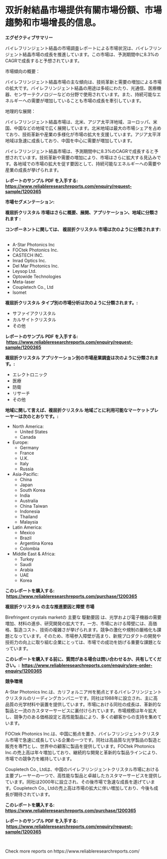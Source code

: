 <p><h1>双折射結晶市場提供有關市場份額、市場趨勢和市場增長的信息。</h1></p><p><strong>エグゼクティブサマリー</strong></p>
<p><p>バイレフリンジェント結晶の市場調査レポートによる市場状況は、バイレフリンジェント結晶市場の成長を推進しています。この市場は、予測期間中に8.3%のCAGRで成長すると予想されています。</p><p>市場傾向の概要：</p><p>バイレフリンジェント結晶市場の主な傾向は、技術革新と需要の増加による市場の拡大です。バイレフリンジェント結晶の用途は多岐にわたり、光通信、医療機器、センサーテクノロジーなどの分野で使用されています。また、持続可能なエネルギーへの需要が増加していることも市場の成長を牽引しています。</p><p>地理的な展開：</p><p>バイレフリンジェント結晶市場は、北米、アジア太平洋地域、ヨーロッパ、米国、中国などの地域で広く展開しています。北米地域は最大の市場シェアを占めており、技術革新や産業の多様化が市場の拡大を支援しています。アジア太平洋地域は急速に成長しており、中国を中心に需要が増加しています。</p><p>バイレフリンジェント結晶市場は、予測期間中に8.3%のCAGRで成長すると予想されています。技術革新や需要の増加により、市場はさらに拡大する見込みです。各地域での市場の拡大を促す要因として、持続可能なエネルギーへの需要や産業の成長が挙げられます。</p></p>
<p><strong>レポートのサンプル PDF を入手する: <a href="https://www.reliableresearchreports.com/enquiry/request-sample/1200365">https://www.reliableresearchreports.com/enquiry/request-sample/1200365</a></strong></p>
<p><strong>市場セグメンテーション:</strong></p>
<p><strong> 複屈折クリスタル 市場はさらに概要、展開、アプリケーション、地域に分類されます :</strong></p>
<p><strong>コンポーネントに関しては、 複屈折クリスタル 市場は次のように分類されます: &nbsp;</strong></p>
<p><ul><li>A-Star Photonics Inc</li><li>FOCtek Photonics Inc.</li><li>CASTECH INC.</li><li>Inrad Optics Inc.</li><li>Del Mar Photonics Inc.</li><li>Leysop Ltd.</li><li>Optowide Technologies</li><li>Meta-laser</li><li>Coupletech Co., Ltd</li><li>Isomet</li></ul></p>
<p><strong> 複屈折クリスタル タイプ別の市場分析は次のように分類されます。:</strong></p>
<p><ul><li>サファイアクリスタル</li><li>カルサイトクリスタル</li><li>その他</li></ul></p>
<p><strong>レポートのサンプル PDF を入手する: &nbsp;<a href="https://www.reliableresearchreports.com/enquiry/request-sample/1200365">https://www.reliableresearchreports.com/enquiry/request-sample/1200365</a></strong></p>
<p><strong> 複屈折クリスタル アプリケーション別の市場産業調査は次のように分類されます。:</strong></p>
<p><ul><li>エレクトロニック</li><li>医療</li><li>防衛</li><li>リサーチ</li><li>その他</li></ul></p>
<p><strong>地域に関して言えば、複屈折クリスタル 地域ごとに利用可能なマーケットプレーヤーは次のとおりです。:</strong></p>
<p><ul>
    <li>
        North America:
        <ul>
            <li>United States</li>
            <li>Canada</li>
        </ul>
    </li>
    <li>
        Europe:
        <ul>
            <li>Germany</li>
            <li>France</li>
            <li>U.K.</li>
            <li>Italy</li>
            <li>Russia</li>
        </ul>
    </li>
    <li>
        Asia-Pacific:
        <ul>
            <li>China</li>
            <li>Japan</li>
            <li>South Korea</li>
            <li>India</li>
            <li>Australia</li>
            <li>China Taiwan</li>
            <li>Indonesia</li>
            <li>Thailand</li>
            <li>Malaysia</li>
        </ul>
    </li>
    <li>
        Latin America:
        <ul>
            <li>Mexico</li>
            <li>Brazil</li>
            <li>Argentina Korea</li>
            <li>Colombia</li>
        </ul>
    </li>
    <li>
        Middle East & Africa:
        <ul>
            <li>Turkey</li>
            <li>Saudi</li>
            <li>Arabia</li>
            <li>UAE</li>
            <li>Korea</li>
        </ul>
    </li>
    </ul></p>
<p><strong>このレポートを購入する: &nbsp;<a href="https://www.reliableresearchreports.com/purchase/1200365">https://www.reliableresearchreports.com/purchase/1200365</a></strong></p>
<p><strong>複屈折クリスタル の主な推進要因と障壁 市場</strong></p>
<p><p>Birefringent crystals marketの 主要な 駆動要因 は、光学および電子機器の需要増加、材料の進歩、研究開発の拡大です。一方、市場における障壁には、高価格、製造コスト、技術の複雑さが挙げられます。競争の激化や規制の厳格化も課題となっています。そのため、市場参入障壁が高まり、新規プロダクトの開発や技術力の向上に取り組む企業にとっては、市場での成功を妨げる重要な課題となっています。</p></p>
<p><strong>このレポートを購入する前に、質問がある場合は問い合わせるか、共有してください。:&nbsp; <a href="https://www.reliableresearchreports.com/enquiry/pre-order-enquiry/1200365">https://www.reliableresearchreports.com/enquiry/pre-order-enquiry/1200365</a></strong></p>
<p><strong>競争環境</strong></p>
<p><p>A-Star Photonics Inc.は、カリフォルニア州を拠点とするバイレフリンジェントクリスタルのリーディングカンパニーです。同社は1988年に設立され、主に高品質の光学材料や装置を提供しています。市場における同社の成長は、革新的な製品と一流のカスタマーサービスに裏付けられています。市場規模は年々拡大し、競争力のある価格設定と高性能製品により、多くの顧客からの支持を集めています。</p><p>FOCtek Photonics Inc.は、中国に拠点を置き、バイレフリンジェントクリスタル市場で急速に成長している企業の一つです。同社は高品質な光学製品の製造と販売を専門とし、世界中の顧客に製品を提供しています。FOCtek Photonics Inc.の売上高は年々増加しており、継続的な開発と革新的な製品ラインにより、市場での競争力を維持しています。</p><p>Coupletech Co., Ltdは、中国のバイレフリンジェントクリスタル市場における主要プレーヤーの一つで、高性能な製品と卓越したカスタマーサービスを提供しています。同社は2000年に設立され、その後市場で急速な成長を遂げています。Coupletech Co., Ltdの売上高は市場の拡大に伴い増加しており、今後も成長が期待されています。</p></p>
<p><strong>このレポートを購入する: &nbsp; <a href="https://www.reliableresearchreports.com/purchase/1200365">https://www.reliableresearchreports.com/purchase/1200365</a></strong></p>
<p><strong>レポートのサンプル PDF を入手する: &nbsp;<a href="https://www.reliableresearchreports.com/enquiry/request-sample/1200365">https://www.reliableresearchreports.com/enquiry/request-sample/1200365</a></strong><strong></strong></p>
<p>&nbsp;</p>
<p>Check more reports on https://www.reliableresearchreports.com/</p>